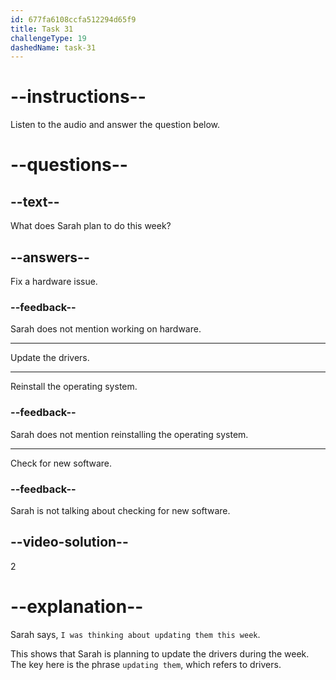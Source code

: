 ```yaml
---
id: 677fa6108ccfa512294d65f9
title: Task 31
challengeType: 19
dashedName: task-31
---
```


<!-- (audio) Mark: Have you updated the drivers recently? Sarah: Not yet. I was thinking about updating them this week. -->

# --instructions--

Listen to the audio and answer the question below.

# --questions--

## --text--

What does Sarah plan to do this week?

## --answers--

Fix a hardware issue.

### --feedback--

Sarah does not mention working on hardware.

---

Update the drivers.

---

Reinstall the operating system.

### --feedback--

Sarah does not mention reinstalling the operating system.

---

Check for new software.

### --feedback--

Sarah is not talking about checking for new software.

## --video-solution--

2

# --explanation--

Sarah says, `I was thinking about updating them this week`.

This shows that Sarah is planning to update the drivers during the week. The key here is the phrase `updating them`, which refers to drivers.
